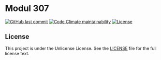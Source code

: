# Modul 307

[![GitHub last commit](https://img.shields.io/github/last-commit/ursinn/schule-m307?logo=github&style=for-the-badge)](https://github.com/ursinn/schule-m307/commits)
[![Code Climate maintainability](https://img.shields.io/codeclimate/maintainability/ursinn/schule-m307?logo=codeclimate&style=for-the-badge)](https://codeclimate.com/github/ursinn/schule-m307)
[![License](https://img.shields.io/github/license/ursinn/schule-m307?style=for-the-badge)](https://github.com/ursinn/schule-m307/blob/main/LICENSE)

## License

This project is under the Unlicense License. See the [LICENSE](https://github.com/ursinn/schule-m307/blob/main/LICENSE)
file for the full license text.
